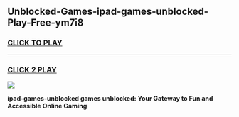 
## Unblocked-Games-ipad-games-unblocked-Play-Free-ym7i8
<h3>
<a href="https://premium76.site?title=ipad-games-unblocked&ref=10A">CLICK TO PLAY</a></h3>
<hr>

<h3>
<a href="https://premium76.site?title=ipad-games-unblocked&ref=10A">CLICK 2 PLAY</a>
  
</h3>

<a href="https://premium76.site?title=ipad-games-unblocked&ref=10A"><img src="https://clearcache.store/games.png"></a>


**ipad-games-unblocked games unblocked: Your Gateway to Fun and Accessible Online Gaming**

